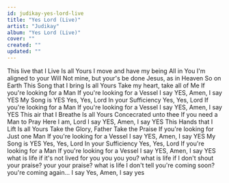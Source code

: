 ```yaml
---
id: judikay-yes-lord-live
title: "Yes Lord (Live)"
artist: "Judikay"
album: "Yes Lord (Live)"
cover: ""
created: ""
updated: ""
---
```


This live that I Live
Is all Yours
I move and have my being
All in You
I'm aligned to your Will
Not mine, but your's be done
Jesus, as in Heaven
So on Earth
This Song that I bring
Is all Yours
Take my heart, take all of Me
If you're looking for a Man
If you're looking for a Vessel
I say YES, Amen, I say YES
My Song is YES
Yes, Yes, Lord
In your Sufficiency
Yes, Yes, Lord
If you're looking for a Man
If you're looking for a Vessel
I say YES, Amen, I say YES
This air that I Breathe
Is all Yours
Concecrated unto thee
If you need a Man to Pray
Here I am, Lord
I say YES, Amen, I say YES
This Hands that I Lift
Is all Yours
Take the Glory, Father
Take the Praise
If you're looking for
Just one Man
If you're looking for a Vessel
I say YES, Amen, I say YES
My Song is YES
Yes, Yes, Lord
In your Sufficiency
Yes, Yes, Lord
If you're looking for a Man
If you're looking for a Vessel
I say YES, Amen, I say YES
what is life if it's not lived for you
you you you?
what is life if I don't shout your praise?
your your praise?
what is life I don't tell you're coming soon?
you're coming again...
I say Yes, Amen, I say yes
